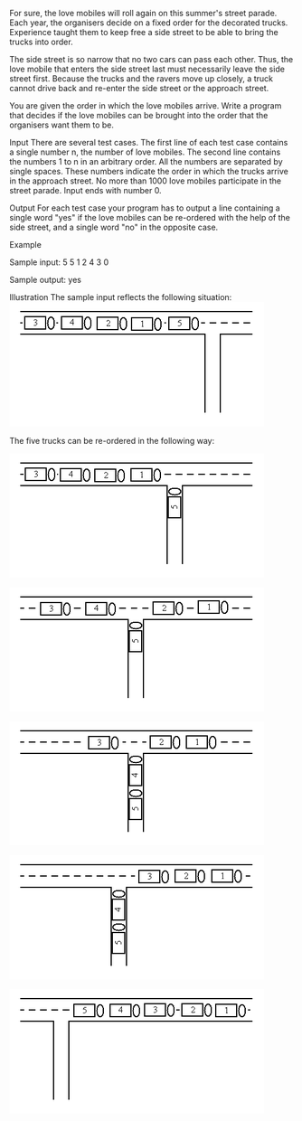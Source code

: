 For sure, the love mobiles will roll again on this summer's street parade. Each year, the organisers decide on a fixed order for the decorated trucks. Experience taught them to keep free a side street to be able to bring the trucks into order.

The side street is so narrow that no two cars can pass each other. Thus, the love mobile that enters the side street last must necessarily leave the side street first. Because the trucks and the ravers move up closely, a truck cannot drive back and re-enter the side street or the approach street.

You are given the order in which the love mobiles arrive. Write a program that decides if the love mobiles can be brought into the order that the organisers want them to be.

Input
There are several test cases. The first line of each test case contains a single number n, the number of love mobiles. The second line contains the numbers 1 to n in an arbitrary order. All the numbers are separated by single spaces. These numbers indicate the order in which the trucks arrive in the approach street. No more than 1000 love mobiles participate in the street parade. Input ends with number 0.

Output
For each test case your program has to output a line containing a single word "yes" if the love mobiles can be re-ordered with the help of the side street, and a single word "no" in the opposite case.

Example

Sample input:
5
5 1 2 4 3
0

Sample output:
yes

Illustration
The sample input reflects the following situation:
![img.png](img.png)

The five trucks can be re-ordered in the following way:

![img_1.png](img_1.png)

![img_2.png](img_2.png)

![img_3.png](img_3.png)

![img_5.png](img_5.png)

![img_4.png](img_4.png)